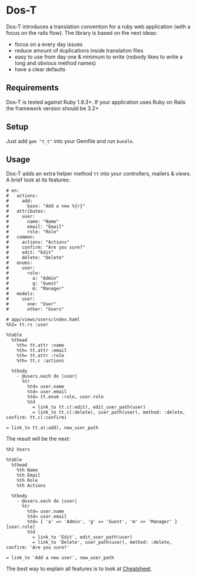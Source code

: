 # Dos-T

Dos-T introduces a translation convention for a ruby web application (with a focus on the rails flow). The library is based on the next ideas:
- focus on a every day issues
- reduce amount of duplications inside translation files
- easy to use from day one & minimum to write (nobody likes to write a long and obvious method names)
- have a clear defaults

## Requirements

Dos-T is tested against Ruby 1.9.3+. If your application uses Ruby on Rails the framework version should be 3.2+

## Setup

Just add `gem "t_t"` into your Gemfile and run `bundle`.

## Usage

Dos-T adds an extra helper method `tt` into your controllers, mailers & views. A brief look at its features:

```Haml
# en:
#   actions:
#     add:
#       base: "Add a new %{r}"
#   attributes:
#     user:
#       name: "Name"
#       email: "Email"
#       role: "Role"
#   common:
#     actions: "Actions"
#     confirm: "Are you sure?"
#     edit: "Edit"
#     delete: "Delete"
#   enums:
#     user:
#       role:
#         a: "Admin"
#         g: "Guest"
#         m: "Manager"
#   models:
#     user:
#       one: "User"
#       other: "Users"

# app/views/users/index.haml
%h2= tt.rs :user

%table
  %thead
    %th= tt.attr :name
    %th= tt.attr :email
    %th= tt.attr :role
    %th= tt.c :actions

  %tbody
    - @users.each do |user|
      %tr
        %td= user.name
        %td= user.email
        %td= tt.enum :role, user.role
        %td
          = link_to tt.c(:edit), edit_user_path(user)
          = link_to tt.c(:delete), user_path(user), method: :delete, confirm: tt.c(:confirm)

= link_to tt.a(:add), new_user_path
```

The result will be the next:
```Haml
%h2 Users

%table
  %thead
    %th Name
    %th Email
    %th Role
    %th Actions

  %tbody
    - @users.each do |user|
      %tr
        %td= user.name
        %td= user.email
        %td= { 'a' => 'Admin', 'g' => 'Guest', 'm' => 'Manager' }[user.role]
        %td
          = link_to 'Edit', edit_user_path(user)
          = link_to 'Delete', user_path(user), method: :delete, confirm: 'Are you sure?'

= link_to 'Add a new user', new_user_path
```

The best way to explain all features is to look at [Cheatsheet](./cheatsheet.md).
